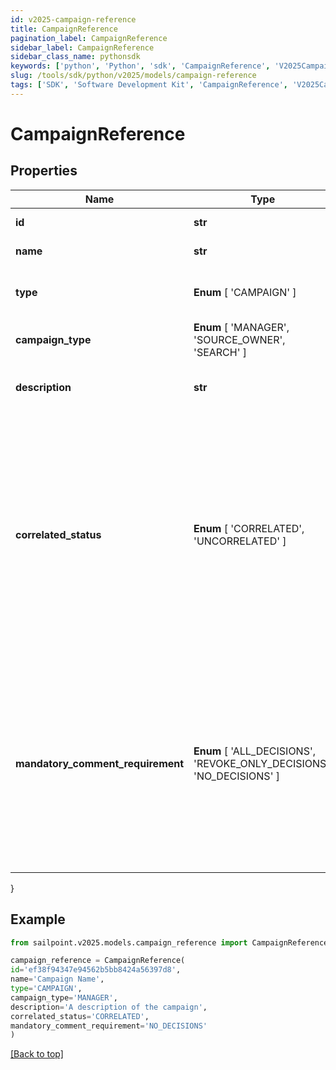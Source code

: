 ```yaml
---
id: v2025-campaign-reference
title: CampaignReference
pagination_label: CampaignReference
sidebar_label: CampaignReference
sidebar_class_name: pythonsdk
keywords: ['python', 'Python', 'sdk', 'CampaignReference', 'V2025CampaignReference'] 
slug: /tools/sdk/python/v2025/models/campaign-reference
tags: ['SDK', 'Software Development Kit', 'CampaignReference', 'V2025CampaignReference']
---
```


# CampaignReference


## Properties

Name | Type | Description | Notes
------------ | ------------- | ------------- | -------------
**id** | **str** | The unique ID of the campaign. | [required]
**name** | **str** | The name of the campaign. | [required]
**type** |  **Enum** [  'CAMPAIGN' ] | The type of object that is being referenced. | [required]
**campaign_type** |  **Enum** [  'MANAGER',    'SOURCE_OWNER',    'SEARCH' ] | The type of the campaign. | [required]
**description** | **str** | The description of the campaign set by the admin who created it. | [required]
**correlated_status** |  **Enum** [  'CORRELATED',    'UNCORRELATED' ] | The correlatedStatus of the campaign. Only SOURCE_OWNER campaigns can be Uncorrelated. An Uncorrelated certification campaign only includes Uncorrelated identities (An identity is uncorrelated if it has no accounts on an authoritative source). | [required]
**mandatory_comment_requirement** |  **Enum** [  'ALL_DECISIONS',    'REVOKE_ONLY_DECISIONS',    'NO_DECISIONS' ] | Determines whether comments are required for decisions during certification reviews. You can require comments for all decisions, revoke-only decisions, or no decisions. By default, comments are not required for decisions. | [required]
}

## Example

```python
from sailpoint.v2025.models.campaign_reference import CampaignReference

campaign_reference = CampaignReference(
id='ef38f94347e94562b5bb8424a56397d8',
name='Campaign Name',
type='CAMPAIGN',
campaign_type='MANAGER',
description='A description of the campaign',
correlated_status='CORRELATED',
mandatory_comment_requirement='NO_DECISIONS'
)

```
[[Back to top]](#) 

